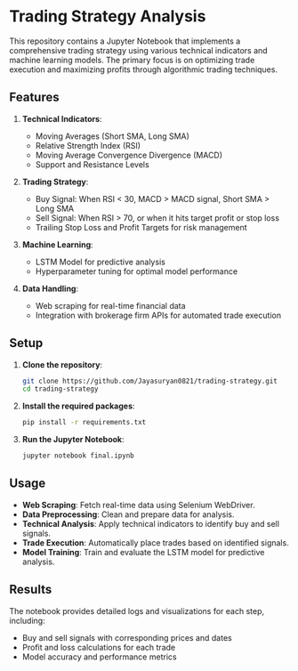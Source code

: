 
# Trading Strategy Analysis

This repository contains a Jupyter Notebook that implements a comprehensive trading strategy using various technical indicators and machine learning models. The primary focus is on optimizing trade execution and maximizing profits through algorithmic trading techniques.

## Features

1. **Technical Indicators**:
   - Moving Averages (Short SMA, Long SMA)
   - Relative Strength Index (RSI)
   - Moving Average Convergence Divergence (MACD)
   - Support and Resistance Levels

2. **Trading Strategy**:
   - Buy Signal: When RSI < 30, MACD > MACD signal, Short SMA > Long SMA
   - Sell Signal: When RSI > 70, or when it hits target profit or stop loss
   - Trailing Stop Loss and Profit Targets for risk management

3. **Machine Learning**:
   - LSTM Model for predictive analysis
   - Hyperparameter tuning for optimal model performance

4. **Data Handling**:
   - Web scraping for real-time financial data
   - Integration with brokerage firm APIs for automated trade execution

## Setup

1. **Clone the repository**:
   ```bash
   git clone https://github.com/Jayasuryan0821/trading-strategy.git
   cd trading-strategy
   ```

2. **Install the required packages**:
   ```bash
   pip install -r requirements.txt
   ```

3. **Run the Jupyter Notebook**:
   ```bash
   jupyter notebook final.ipynb
   ```

## Usage

- **Web Scraping**: Fetch real-time data using Selenium WebDriver.
- **Data Preprocessing**: Clean and prepare data for analysis.
- **Technical Analysis**: Apply technical indicators to identify buy and sell signals.
- **Trade Execution**: Automatically place trades based on identified signals.
- **Model Training**: Train and evaluate the LSTM model for predictive analysis.

## Results

The notebook provides detailed logs and visualizations for each step, including:
- Buy and sell signals with corresponding prices and dates
- Profit and loss calculations for each trade
- Model accuracy and performance metrics


